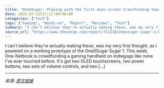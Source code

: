 ```yaml
---
title: "OneXSugar: Playing with the first dual-screen transforming handheld"
date: 2025-07-22T17:17:09+08:00
categories: ["tech"]
tags: ["Gaming", "Hands-on", "Report", "Reviews", "Tech"]
summary: "I can't believe they're actually making these, was my very first thought, as I powered on a working prototype of the OneXSugar Sugar 1. This week, One-Netbook is crowdfunding a gaming handheld on Indi"
source_url: "https://www.theverge.com/report/711116/onexsugar-sugar-1-hands-on-preview-transforming-dual-screen"
---
```


I can't believe they're actually making these, was my very first thought, as I powered on a working prototype of the OneXSugar Sugar 1. This week, One-Netbook is crowdfunding a gaming handheld on Indiegogo like none I've ever touched before. It's got two OLED touchscreens, two power buttons, two sets of volume controls, and two [&#8230;]

---

*来源: [原文链接](https://www.theverge.com/report/711116/onexsugar-sugar-1-hands-on-preview-transforming-dual-screen)*

